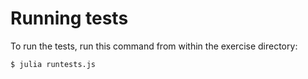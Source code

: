# Running tests

To run the tests, run this command from within the exercise directory:

```bash
$ julia runtests.js
```
